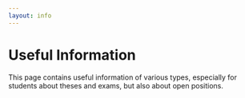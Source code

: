 ```yaml
---
layout: info
---
```


# Useful Information

This page contains useful information of various types, especially for students about theses and exams, but also about open positions.
